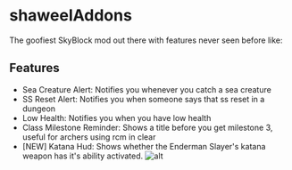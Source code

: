 # shaweelAddons
The goofiest SkyBlock mod out there with features never seen before like:
## Features
- Sea Creature Alert: Notifies you whenever you catch a sea creature
- SS Reset Alert: Notifies you when someone says that ss reset in a dungeon
- Low Health: Notifies you when you have low health
- Class Milestone Reminder: Shows a title before you get milestone 3, useful for archers using rcm in clear
- [NEW] Katana Hud: Shows whether the Enderman Slayer's katana weapon has it's ability activated.
![alt](https://i.imgur.com/HfWSFn3.png)

